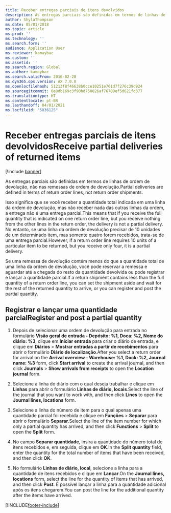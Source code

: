 ```yaml
---
title: Receber entregas parciais de itens devolvidos
description: As entregas parciais são definidas em termos de linhas de ordem de devolução, não nas remessas de ordem de devolução.
author: ShylaThompson
ms.date: 05/01/2018
ms.topic: article
ms.prod: ''
ms.technology: ''
ms.search.form: ''
audience: Application User
ms.reviewer: kamaybac
ms.custom: ''
ms.assetid: ''
ms.search.region: Global
ms.author: kamaybac
ms.search.validFrom: 2016-02-28
ms.dyn365.ops.version: AX 7.0.0
ms.openlocfilehash: 51213f8f46638b0cce10251e761d7f276c39d924
ms.sourcegitcommit: 0e8db169c3f90bd750826af76709ef5d621fd377
ms.translationtype: HT
ms.contentlocale: pt-BR
ms.lasthandoff: 04/01/2021
ms.locfileid: "5836125"
---
```

# <a name="receive-partial-deliveries-of-returned-items"></a><span data-ttu-id="30ded-103">Receber entregas parciais de itens devolvidos</span><span class="sxs-lookup"><span data-stu-id="30ded-103">Receive partial deliveries of returned items</span></span>    

[!include [banner](../includes/banner.md)]


<span data-ttu-id="30ded-104">As entregas parciais são definidas em termos de linhas de ordem de devolução, não nas remessas de ordem de devolução.</span><span class="sxs-lookup"><span data-stu-id="30ded-104">Partial deliveries are defined in terms of return order lines, not return order shipments.</span></span>

<span data-ttu-id="30ded-105">Isso significa que se você receber a quantidade total indicada em uma linha da ordem de devolução, mas não receber nada das outras linhas da ordem, a entrega não é uma entrega parcial.</span><span class="sxs-lookup"><span data-stu-id="30ded-105">This means that if you receive the full quantity that is indicated on one return order line, but you receive nothing from the other lines in the return order, the delivery is not a partial delivery.</span></span> <span data-ttu-id="30ded-106">No entanto, se uma linha da ordem de devolução precisar de 10 unidades de um determinado item, mas somente quatro forem recebidos, trata-se de uma entrega parcial.</span><span class="sxs-lookup"><span data-stu-id="30ded-106">However, if a return order line requires 10 units of a particular item to be returned, but you receive only four, it is a partial delivery.</span></span>

<span data-ttu-id="30ded-107">Se uma remessa de devolução contém menos do que a quantidade total de uma linha da ordem de devolução, você pode reservar a remessa e aguardar até a chegada do resto da quantidade devolvida ou pode registrar e lançar a quantidade parcial.</span><span class="sxs-lookup"><span data-stu-id="30ded-107">If a return shipment contains less than the full quantity of a return order line, you can set the shipment aside and wait for the rest of the returned quantity to arrive, or you can register and post the partial quantity.</span></span>

## <a name="register-and-post-a-partial-quantity"></a><span data-ttu-id="30ded-108">Registrar e lançar uma quantidade parcial</span><span class="sxs-lookup"><span data-stu-id="30ded-108">Register and post a partial quantity</span></span>

1.  <span data-ttu-id="30ded-109">Depois de selecionar uma ordem de devolução para entrada no formulário **Visão geral de entrada - Depósito: %1, Doca: %2, Nome do diário: %3**, clique em **Iniciar entrada** para criar o diário de entrada, e clique em **Diários** \> **Mostrar entradas a partir de recebimentos** para abrir o formulário **Diário de localização**.</span><span class="sxs-lookup"><span data-stu-id="30ded-109">After you select a return order for arrival on the **Arrival overview - Warehouse: %1, Dock: %2, Journal name: %3** form, click **Start arrival** to create the arrival journal, and then click **Journals** \> **Show arrivals from receipts** to open the **Location journal** form.</span></span>

2.  <span data-ttu-id="30ded-110">Selecione a linha do diário com o qual deseja trabalhar e clique em **Linhas** para abrir o formulário **Linhas de diário, locais**.</span><span class="sxs-lookup"><span data-stu-id="30ded-110">Select the line of the journal that you want to work with, and then click **Lines** to open the **Journal lines, locations** form.</span></span>

3.  <span data-ttu-id="30ded-111">Selecione a linha do número de item para o qual apenas uma quantidade parcial foi recebida e clique em **Funções** \> **Separar** para abrir o formulário **Separar**.</span><span class="sxs-lookup"><span data-stu-id="30ded-111">Select the line of the item number for which only a partial quantity has arrived, and then click **Functions** \> **Split** to open the **Split** form.</span></span>

4.  <span data-ttu-id="30ded-112">No campo **Separar quantidade**, insira a quantidade do número total de itens recebidos e, em seguida, clique em **OK**.</span><span class="sxs-lookup"><span data-stu-id="30ded-112">In the **Split quantity** field, enter the quantity for the total number of items that have been received, and then click **OK**.</span></span>

5.  <span data-ttu-id="30ded-113">No formulário **Linhas de diário, local**, selecione a linha para a quantidade de itens recebidos e clique em **Lançar**.</span><span class="sxs-lookup"><span data-stu-id="30ded-113">On the **Journal lines, locations** form, select the line for the quantity of items that has arrived, and then click **Post**.</span></span> <span data-ttu-id="30ded-114">É possível lançar a linha para a quantidade adicional após os itens chegarem.</span><span class="sxs-lookup"><span data-stu-id="30ded-114">You can post the line for the additional quantity after the items have arrived.</span></span>






[!INCLUDE[footer-include](../../includes/footer-banner.md)]